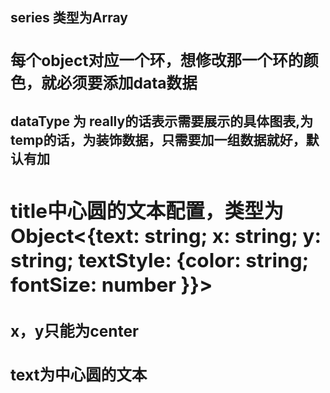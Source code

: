 ## series 类型为Array<object>
### 每个object对应一个环，想修改那一个环的颜色，就必须要添加data数据
#### dataType 为 really的话表示需要展示的具体图表,为temp的话，为装饰数据，只需要加一组数据就好，默认有加
## title中心圆的文本配置，类型为Object<{text: string; x: string; y: string; textStyle: {color: string; fontSize: number }}>
### x，y只能为center
### text为中心圆的文本